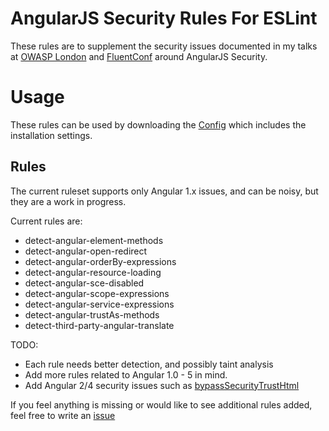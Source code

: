 # AngularJS Security Rules For ESLint

These rules are to supplement the security issues documented in my talks at [OWASP London](https://www.slideshare.net/LewisArdern/owasp-london-so-you-thought-you-were-safe-using-angularjs-think-again) and [FluentConf](https://www.slideshare.net/LewisArdern/so-you-thought-you-were-safe-using-angularjs-think-again) around AngularJS Security.

# Usage

These rules can be used by downloading the [Config](https://github.com/LewisArdern/eslint-config-angular-security) which includes the installation settings.

## Rules

The current ruleset supports only Angular 1.x issues, and can be noisy, but they are a work in progress. 

Current rules are:
* detect-angular-element-methods
* detect-angular-open-redirect
* detect-angular-orderBy-expressions
* detect-angular-resource-loading
* detect-angular-sce-disabled
* detect-angular-scope-expressions
* detect-angular-service-expressions
* detect-angular-trustAs-methods
* detect-third-party-angular-translate

TODO:
* Each rule needs better detection, and possibly taint analysis
* Add more rules related to Angular 1.0 - 5 in mind.
* Add Angular 2/4 security issues such as [bypassSecurityTrustHtml](https://angular.io/api/platform-browser/DomSanitizer#bypassSecurityTrustHtml) 

If you feel anything is missing or would like to see additional rules added, feel free to write an [issue](https://github.com/LewisArdern/eslint-plugin-angularjs-security-rules/issues)